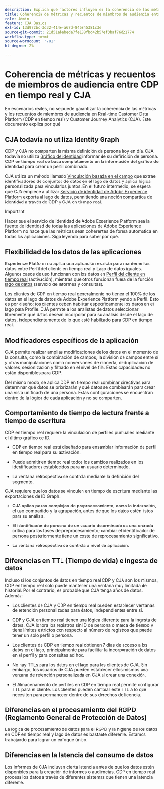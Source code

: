 ```yaml
---
description: Explica qué factores influyen en la coherencia de las métricas y los recuentos de pertenencia a audiencias entre Real-time Customer Data Platform (CDP en tiempo real) y CJA.
title: Coherencia de métricas y recuentos de miembros de audiencia entre CDP en tiempo real y CJA
role: Admin
feature: CJA Basics
exl-id: 13d972bc-3d32-414e-a67d-845845381c3e
source-git-commit: 21d51ababeda7fe188fbd42b57ef3baf76d21774
workflow-type: tm+mt
source-wordcount: '781'
ht-degree: 2%

---
```



# Coherencia de métricas y recuentos de miembros de audiencia entre CDP en tiempo real y CJA

En escenarios reales, no se puede garantizar la coherencia de las métricas y los recuentos de miembros de audiencia en Real-time Customer Data Platform (CDP en tiempo real) y Customer Journey Analytics (CJA). Este documento explica por qué.

## CJA todavía no utiliza Identity Graph

CDP y CJA no comparten la misma definición de persona hoy en día. CJA todavía no utiliza [Gráfico de identidad](https://experienceleague.adobe.com/docs/experience-platform/identity/home.html?lang=es) informar de su definición de persona. CDP en tiempo real se basa completamente en la información del gráfico de identidad para crear un perfil combinado.

CJA utiliza un método llamado [Vinculación basada en el campo](/help/connections/cca/overview.md) que extrae identificadores de conjuntos de datos en el lago de datos y aplica lógica personalizada para vincularlos juntos. En el futuro intermedio, se espera que CJA empiece a utilizar [Servicio de identidad de Adobe Experience Platform](https://experienceleague.adobe.com/docs/experience-platform/identity/home.html?lang=en) exporta al lago de datos, permitiendo una noción compartida de identidad a través de CDP y CJA en tiempo real.

>[!IMPORTANT]
>
>Hacer que el servicio de identidad de Adobe Experience Platform sea la fuente de identidad de todas las aplicaciones de Adobe Experience Platform no hace que las métricas sean coherentes de forma automática en todas las aplicaciones. Siga leyendo para saber por qué.

## Flexibilidad de los datos de las aplicaciones

Experience Platform no aplica una aplicación estricta para mantener los datos entre Perfil del cliente en tiempo real y Lago de datos iguales. Algunos casos de uso funcionan con los datos en [Perfil del cliente en tiempo real](https://experienceleague.adobe.com/docs/experience-platform/rtcdp/profile/profile-overview.html?lang=en) (activación), mientras que otros funcionan fuera de la función [lago de datos](https://business.adobe.com/blog/basics/data-lake) (servicio de informes y consultas).

Los clientes de CDP en tiempo real generalmente no tienen el 100% de los datos en el lago de datos de Adobe Experience Platform yendo a Perfil. Esto es por diseño: los clientes deben habilitar específicamente los datos en el lago para Profile. CJA permite a los analistas de datos seleccionar libremente qué datos desean incorporar para su análisis desde el lago de datos, independientemente de lo que esté habilitado para CDP en tiempo real.

## Modificadores específicos de la aplicación

CJA permite realizar amplias modificaciones de los datos en el momento de la consulta, como la combinación de campos, la división de campos entre sí y otras manipulaciones como conversiones de moneda, deduplicación de valores, sesionización y filtrado en el nivel de fila. Estas capacidades no están disponibles para CDP.

Del mismo modo, se aplica CDP en tiempo real [combinar directivas](https://experienceleague.adobe.com/docs/experience-platform/profile/merge-policies/overview.html?lang=en) para determinar qué datos se priorizarán y qué datos se combinarán para crear una vista unificada de una persona. Estas configuraciones se encuentran dentro de la lógica de cada aplicación y no se comparten.

## Comportamiento de tiempo de lectura frente a tiempo de escritura

CDP en tiempo real requiere la vinculación de perfiles puntuales mediante el último gráfico de ID.

* CDP en tiempo real está diseñado para ensamblar información de perfil en tiempo real para su activación.

* Puede admitir en tiempo real todos los cambios realizados en los identificadores establecidos para un usuario determinado.

* La ventana retrospectiva se controla mediante la definición del segmento.

CJA requiere que los datos se vinculen en tiempo de escritura mediante las exportaciones de ID Graph.

* CJA aplica pasos complejos de preprocesamiento, como la indexación, el uso compartido y la agrupación, antes de que los datos estén listos para su análisis.

* El identificador de persona de un usuario determinado es una entrada crítica para las fases de preprocesamiento; cambiar el identificador de persona posteriormente tiene un coste de reprocesamiento significativo.

* La ventana retrospectiva se controla a nivel de aplicación.

## Diferencias en TTL (Tiempo de vida) e ingesta de datos

Incluso si los conjuntos de datos en tiempo real CDP y CJA son los mismos, CDP en tiempo real solo puede mantener una ventana muy limitada de historial. Por el contrario, es probable que CJA tenga años de datos. Además:

* Los clientes de CJA y CDP en tiempo real pueden establecer ventanas de retención personalizadas para datos, independientes entre sí.

* CDP y CJA en tiempo real tienen una lógica diferente para la ingesta de datos. CJA ignora los registros sin ID de persona o marca de tiempo y tiene límites estrictos con respecto al número de registros que puede tener un solo perfil o persona.

* Los clientes de CDP en tiempo real obtienen 7 días de acceso a los datos en el lago, principalmente para facilitar la incorporación de datos en el perfil y para consultas ad hoc.

* No hay TTLs para los datos en el lago para los clientes de CJA. Sin embargo, los usuarios de CJA pueden establecer ellos mismos una ventana de retención personalizada en CJA al crear una conexión.

* El Almacenamiento de perfiles en CDP en tiempo real permite configurar TTL para el cliente. Los clientes pueden cambiar este TTL a lo que necesiten para permanecer dentro de sus derechos de licencia.

## Diferencias en el procesamiento del RGPD (Reglamento General de Protección de Datos)

La lógica de procesamiento de datos para el RGPD y la higiene de los datos en CDP en tiempo real y lago de datos es bastante diferente. Estamos trabajando para lograr un enfoque único.

## Diferencias en la latencia del consumo de datos

Los informes de CJA incluyen cierta latencia antes de que los datos estén disponibles para la creación de informes o audiencias. CDP en tiempo real procesa los datos a través de diferentes sistemas que tienen una latencia diferente.
